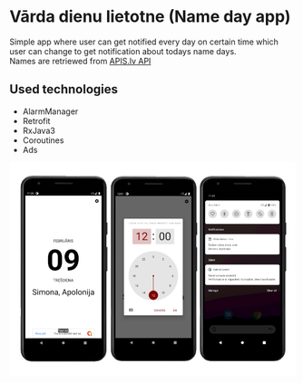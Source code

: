 # Vārda dienu lietotne (Name day app)

Simple app where user can get notified every day on certain time which user can change to get notification about todays name days.  
Names are retriewed from [APIS.lv API](http://apis.lv/namedays/info)
## Used technologies
- AlarmManager
- Retrofit
- RxJava3
- Coroutines
- Ads
<img src="https://github.com/chronosye/VardaDienuApp/blob/main/readme.png">
